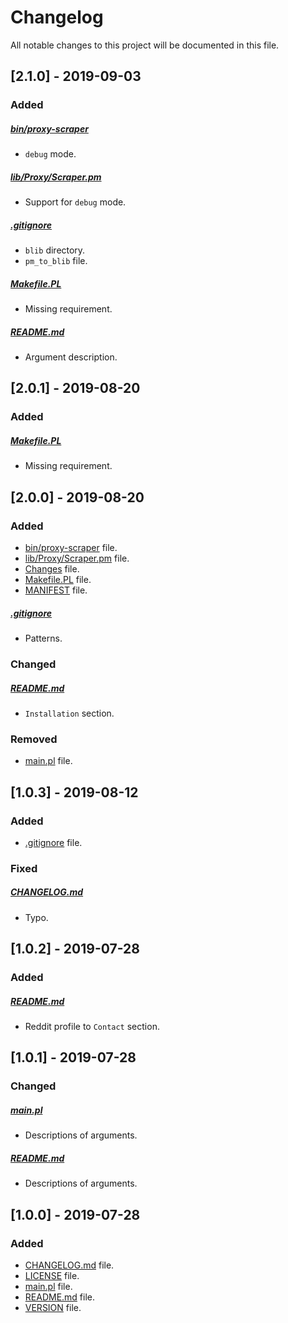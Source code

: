 # Changelog

All notable changes to this project will be documented in this file.

## [2.1.0] - 2019-09-03

### Added

##### [bin/proxy-scraper](bin/proxy-scraper)

- `debug` mode.

##### [lib/Proxy/Scraper.pm](lib/Proxy/Scraper/pm)

- Support for `debug` mode.

##### [.gitignore](.gitignore)

- `blib` directory.
- `pm_to_blib` file.

##### [Makefile.PL](Makefile.PL)

- Missing requirement.

##### [README.md](README.md)

- Argument description.

## [2.0.1] - 2019-08-20

### Added

##### [Makefile.PL](Makefile.PL)

- Missing requirement.

## [2.0.0] - 2019-08-20

### Added

- [bin/proxy-scraper](bin/proxy-scraper) file.
- [lib/Proxy/Scraper.pm](lib/Proxy/Scraper.pm) file.
- [Changes](Changes) file.
- [Makefile.PL](Makefile.PL) file.
- [MANIFEST](MANIFEST) file.

##### [.gitignore](.gitignore)

- Patterns.

### Changed

##### [README.md](README.md)

- `Installation` section.

### Removed

- [main.pl](main.pl) file.

## [1.0.3] - 2019-08-12

### Added

- [.gitignore](.gitignore) file.

### Fixed

##### [CHANGELOG.md](CHANGELOG.md)

- Typo.

## [1.0.2] - 2019-07-28

### Added

##### [README.md](README.md)

- Reddit profile to `Contact` section.

## [1.0.1] - 2019-07-28

### Changed

##### [main.pl](main.pl)

- Descriptions of arguments.

##### [README.md](README.md)

- Descriptions of arguments.

## [1.0.0] - 2019-07-28

### Added

- [CHANGELOG.md](CHANGELOG.md) file.
- [LICENSE](LICENSE) file.
- [main.pl](main.pl) file.
- [README.md](README.md) file.
- [VERSION](VERSION) file.

